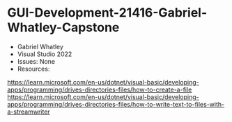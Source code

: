 # GUI-Development-21416-Gabriel-Whatley-Capstone
- Gabriel Whatley
- Visual Studio 2022
- Issues: None
- Resources:

https://learn.microsoft.com/en-us/dotnet/visual-basic/developing-apps/programming/drives-directories-files/how-to-create-a-file
https://learn.microsoft.com/en-us/dotnet/visual-basic/developing-apps/programming/drives-directories-files/how-to-write-text-to-files-with-a-streamwriter
